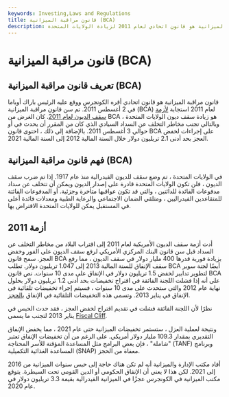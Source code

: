 ```yaml
---
keywords: Investing,Laws and Regulations
title: قانون مراقبة الميزانية (BCA)
description: قانون مراقبة الميزانية هو قانون اتحادي لعام 2011 لزيادة الولايات المتحدة &amp; # 39 ؛ سقف الديون ، وبالتالي تجنب مخاطر التخلف عن سداد الديون السيادية.
---
```


# قانون مراقبة الميزانية (BCA)
## تعريف قانون مراقبة الميزانية (BCA)

قانون مراقبة الميزانية هو قانون اتحادي أقره الكونجرس ووقع عليه الرئيس باراك أوباما في 2 أغسطس 2011. تم سن قانون مراقبة الميزانية (BCA) لعام 2011 استجابة [لأزمة سقف الديون لعام 2011](/2011-debt-ceiling-crisis). كان الغرض من BCA هو زيادة سقف ديون الولايات المتحدة ، وبالتالي تجنب مخاطر التخلف عن السداد السيادي الذي كان من المقرر أن يحدث في أو حوالي 3 أغسطس 2011. بالإضافة إلى ذلك ، احتوى قانون BCA على إجراءات لخفض العجز بحد أدنى 2.1 تريليون دولار خلال السنة المالية 2012 إلى السنة المالية 2021.

## فهم قانون مراقبة الميزانية (BCA)

في الولايات المتحدة ، تم وضع سقف للديون الفيدرالية منذ عام 1917. إذا تم ضرب سقف الديون ، فلن تكون الولايات المتحدة قادرة على إصدار الديون ويمكن أن تتخلف عن سداد مدفوعات الفائدة للدائنين ، والتي قد تكون عواقبها متأخرة وجزئية. أو المدفوعات الفائتة للمتقاعدين الفيدراليين ، ومتلقي الضمان الاجتماعي والرعاية الطبية ومعدلات فائدة أعلى في المستقبل يمكن للولايات المتحدة الاقتراض بها.

## 2011 أزمة

أدت أزمة سقف الديون الأمريكية لعام 2011 إلى اقتراب البلاد من مخاطر التخلف عن السداد قبل سن قانون البنك المركزي الأمريكي لرفع سقف الديون على الفور وخفض العجز. سمح قانون BCA بزيادة فورية قدرها 400 مليار دولار في سقف الديون ، مما رفع سقف الإنفاق للسنة المالية 2013 إلى 1.047 تريليون دولار. تطلب BCA أيضًا لجنة سوبر لتطوير تدابير لخفض 1.5 تريليون دولار في الإنفاق على مدى 10 سنوات. نص قانون BCA على أنه إذا فشلت اللجنة الفائقة في اقتراح تخفيضات بحد أدنى 1.2 تريليون دولار بحلول نهاية عام 2012 والتي ستحدث على مدى 10 سنوات ، فسيتم إجراء تخفيضات تلقائية في الإنفاق في يناير 2013. وتسمى هذه التخفيضات التلقائية في الإنفاق [بالحجز](/sequestration).

نظرًا لأن اللجنة الفائقة فشلت في تقديم اقتراح لخفض العجز ، فقد حدث الحبس في يناير 2013 لتجنب ما يسمى [Fiscal Cliff](/fiscalcliff).

ونتيجة لعملية العزل ، ستستمر تخفيضات الميزانية حتى عام 2021 ، مما يخفض الإنفاق التقديري بمقدار 109.3 مليار دولار أمريكي. على الرغم من أن تخفيضات الإنفاق تعتبر "شاملة" ، فإن بعض البرامج مثل المساعدة المؤقتة للأسر المحتاجة (TANF) وبرنامج المساعدة الغذائية التكميلية (SNAP) معفاة من الحجز.

أفاد مكتب الإدارة والميزانية أنه لم تكن هناك حاجة إلى حبس سنوات الميزانية من 2016 إلى 2021. لكن هذا لا يعني أن الإنفاق الحكومي أو الدين القومي تحت السيطرة. يتوقع مكتب الميزانية في الكونجرس عجزًا في الميزانية الفيدرالية بقيمة 3.3 تريليون دولار في عام 2020.


